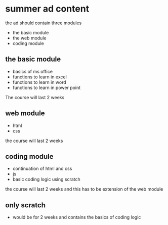 # summer ad content

the ad should contain three modules

- the basic module
- the web module
- coding module

## the basic module

- basics of ms office
- functions to learn in excel
- functions to learn in word
- functions to learn in power point

The course will last 2 weeks

## web module

- html
- css

the course will last 2 weeks

## coding module

- continuation of html and css
- js
- basic coding logic using scratch

the course will last 2 weeks and this has to be extension of the web module

## only scratch

- would be for 2 weeks and contains the basics of coding logic
